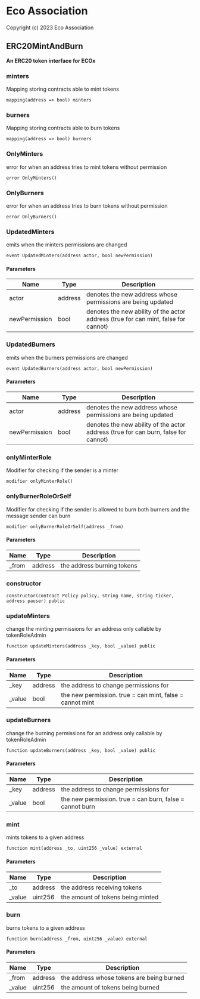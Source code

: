 # Eco Association

Copyright (c) 2023 Eco Association

## ERC20MintAndBurn

**An ERC20 token interface for ECOx**

### minters

Mapping storing contracts able to mint tokens

  ```solidity
  mapping(address => bool) minters
  ```

### burners

Mapping storing contracts able to burn tokens

  ```solidity
  mapping(address => bool) burners
  ```

### OnlyMinters

error for when an address tries to mint tokens without permission

  ```solidity
  error OnlyMinters()
  ```

### OnlyBurners

error for when an address tries to burn tokens without permission

  ```solidity
  error OnlyBurners()
  ```

### UpdatedMinters

emits when the minters permissions are changed

  ```solidity
  event UpdatedMinters(address actor, bool newPermission)
  ```
#### Parameters

| Name | Type | Description |
| ---- | ---- | ----------- |
| actor | address | denotes the new address whose permissions are being updated |
| newPermission | bool | denotes the new ability of the actor address (true for can mint, false for cannot) |

### UpdatedBurners

emits when the burners permissions are changed

  ```solidity
  event UpdatedBurners(address actor, bool newPermission)
  ```
#### Parameters

| Name | Type | Description |
| ---- | ---- | ----------- |
| actor | address | denotes the new address whose permissions are being updated |
| newPermission | bool | denotes the new ability of the actor address (true for can burn, false for cannot) |

### onlyMinterRole

Modifier for checking if the sender is a minter

  ```solidity
  modifier onlyMinterRole()
  ```

### onlyBurnerRoleOrSelf

Modifier for checking if the sender is allowed to burn
both burners and the message sender can burn

  ```solidity
  modifier onlyBurnerRoleOrSelf(address _from)
  ```
#### Parameters

| Name | Type | Description |
| ---- | ---- | ----------- |
| _from | address | the address burning tokens |

### constructor

  ```solidity
  constructor(contract Policy policy, string name, string ticker, address pauser) public
  ```

### updateMinters

change the minting permissions for an address
only callable by tokenRoleAdmin

  ```solidity
  function updateMinters(address _key, bool _value) public
  ```
#### Parameters

| Name | Type | Description |
| ---- | ---- | ----------- |
| _key | address | the address to change permissions for |
| _value | bool | the new permission. true = can mint, false = cannot mint |

### updateBurners

change the burning permissions for an address
only callable by tokenRoleAdmin

  ```solidity
  function updateBurners(address _key, bool _value) public
  ```
#### Parameters

| Name | Type | Description |
| ---- | ---- | ----------- |
| _key | address | the address to change permissions for |
| _value | bool | the new permission. true = can burn, false = cannot burn |

### mint

mints tokens to a given address

  ```solidity
  function mint(address _to, uint256 _value) external
  ```
#### Parameters

| Name | Type | Description |
| ---- | ---- | ----------- |
| _to | address | the address receiving tokens |
| _value | uint256 | the amount of tokens being minted |

### burn

burns tokens to a given address

  ```solidity
  function burn(address _from, uint256 _value) external
  ```
#### Parameters

| Name | Type | Description |
| ---- | ---- | ----------- |
| _from | address | the address whose tokens are being burned |
| _value | uint256 | the amount of tokens being burned |

